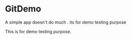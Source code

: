 # GitDemo
A simple app doesn't do much . its for demo testing purpose

This is for demo testing purpose.
